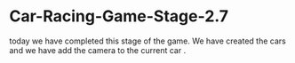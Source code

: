 # Car-Racing-Game-Stage-2.7
today we have completed this stage of the game. We have created the cars and we have add the camera to the current car . 
